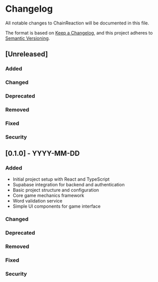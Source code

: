 # Changelog

All notable changes to ChainReaction will be documented in this file.

The format is based on [Keep a Changelog](https://keepachangelog.com/en/1.0.0/),
and this project adheres to [Semantic Versioning](https://semver.org/spec/v2.0.0.html).

## [Unreleased]

### Added

### Changed

### Deprecated

### Removed

### Fixed

### Security

## [0.1.0] - YYYY-MM-DD

### Added
- Initial project setup with React and TypeScript
- Supabase integration for backend and authentication
- Basic project structure and configuration
- Core game mechanics framework
- Word validation service
- Simple UI components for game interface

### Changed

### Deprecated

### Removed

### Fixed

### Security
